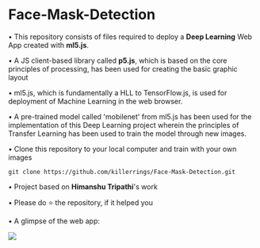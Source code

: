 # Face-Mask-Detection
• This repository consists of files required to deploy a **Deep Learning** Web App created with **ml5.js**.

• A JS client-based library called **p5.js**, which is based on the core principles of processing, has been used for creating the basic graphic layout 

• ml5.js, which is fundamentally a HLL to TensorFlow.js, is used for deployment of Machine Learning in the web browser.

• A pre-trained model called 'mobilenet' from ml5.js  has been used for the implementation of this Deep Learning project wherein the principles of Transfer Learning has been used to train the model through new images.

• Clone this repository to your local computer and train with your own images
```
git clone https://github.com/killerrings/Face-Mask-Detection.git
```
• Project based on **Himanshu Tripathi**'s work

• Please do ⭐ the repository, if it helped you

• A glimpse of the web app:

![](demo.gif)
